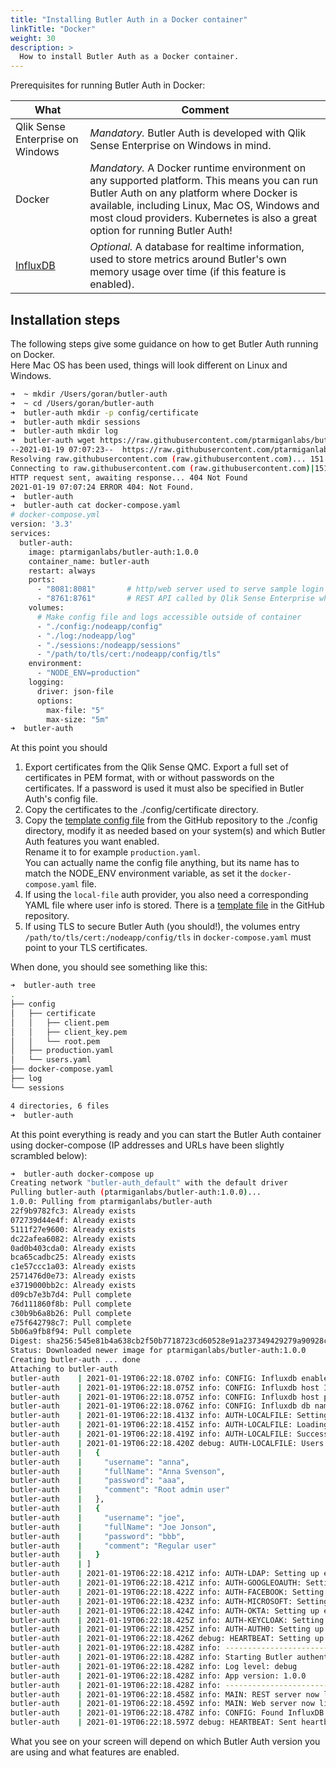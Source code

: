 ```yaml
---
title: "Installing Butler Auth in a Docker container"
linkTitle: "Docker"
weight: 30
description: >
  How to install Butler Auth as a Docker container.
---
```


Prerequisites for running Butler Auth in Docker:

| What | Comment |
| ---- | ------- |
| Qlik Sense Enterprise on Windows | *Mandatory.* Butler Auth is developed with Qlik Sense Enterprise on Windows in mind. |
| Docker | *Mandatory.* A Docker runtime environment on any supported platform. This means you can run Butler Auth on any platform where Docker is available, including Linux, Mac OS, Windows and most cloud providers. Kubernetes is also a great option for running Butler Auth! |
| [InfluxDB](https://www.influxdata.com/time-series-platform/) | *Optional.* A database for realtime information, used to store metrics around Butler's own memory usage over time (if this feature is enabled). |

## Installation steps

The following steps give some guidance on how to get Butler Auth running on Docker.  
Here Mac OS has been used, things will look different on Linux and Windows.
<!-- TODO: update Docker install instructions -->
```bash
➜  ~ mkdir /Users/goran/butler-auth
➜  ~ cd /Users/goran/butler-auth
➜  butler-auth mkdir -p config/certificate
➜  butler-auth mkdir sessions
➜  butler-auth mkdir log
➜  butler-auth wget https://raw.githubusercontent.com/ptarmiganlabs/butler-auth/master/src/docker-compose.yaml
--2021-01-19 07:07:23--  https://raw.githubusercontent.com/ptarmiganlabs/butler-auth/master/src/docker-compose.yaml
Resolving raw.githubusercontent.com (raw.githubusercontent.com)... 151.101.0.133, 151.101.192.133, 151.101.128.133, ...
Connecting to raw.githubusercontent.com (raw.githubusercontent.com)|151.101.0.133|:443... connected.
HTTP request sent, awaiting response... 404 Not Found
2021-01-19 07:07:24 ERROR 404: Not Found.
➜  butler-auth
➜  butler-auth cat docker-compose.yaml
# docker-compose.yml
version: '3.3'
services:
  butler-auth:
    image: ptarmiganlabs/butler-auth:1.0.0
    container_name: butler-auth
    restart: always
    ports:
      - "8081:8081"       # http/web server used to serve sample login forms included in Butler Auth
      - "8761:8761"       # REST API called by Qlik Sense Enterprise when users should be authenticated
    volumes:
      # Make config file and logs accessible outside of container
      - "./config:/nodeapp/config"
      - "./log:/nodeapp/log"
      - "./sessions:/nodeapp/sessions"
      - "/path/to/tls/cert:/nodeapp/config/tls"
    environment:
      - "NODE_ENV=production"
    logging:
      driver: json-file
      options:
        max-file: "5"
        max-size: "5m"
➜  butler-auth
```

At this point you should

1. Export certificates from the Qlik Sense QMC. Export a full set of certificates in PEM format, with or without passwords on the certificates. If a password is used it must also be specified in Butler Auth's config file.
2. Copy the certificates to the ./config/certificate directory.
3. Copy the [template config file](https://github.com/ptarmiganlabs/butler-auth/blob/master/src/config/production_template.yaml) from the GitHub repository to the ./config directory, modify it as needed based on your system(s) and which Butler Auth features you want enabled.  
Rename it to for example `production.yaml`.  
You can actually name the config file anything, but its name has to match the NODE_ENV environment variable, as set it the `docker-compose.yaml` file.
4. If using the `local-file` auth provider, you also need a corresponding YAML file where user info is stored. There is a [template file](https://github.com/ptarmiganlabs/butler-auth/blob/master/src/config/users.yaml) in the GitHub repository.
5. If using TLS to secure Butler Auth (you should!), the volumes entry `/path/to/tls/cert:/nodeapp/config/tls` in `docker-compose.yaml` must point to your TLS certificates.

When done, you should see something like this:

```bash
➜  butler-auth tree
.
├── config
│   ├── certificate
│   │   ├── client.pem
│   │   ├── client_key.pem
│   │   └── root.pem
│   ├── production.yaml
│   └── users.yaml
├── docker-compose.yaml
├── log
└── sessions

4 directories, 6 files
➜  butler-auth
```

At this point everything is ready and you can start the Butler Auth container using docker-compose (IP addresses and URLs have been slightly scrambled below):

```bash
➜  butler-auth docker-compose up
Creating network "butler-auth_default" with the default driver
Pulling butler-auth (ptarmiganlabs/butler-auth:1.0.0)...
1.0.0: Pulling from ptarmiganlabs/butler-auth
22f9b9782fc3: Already exists
072739d44e4f: Already exists
5111f27e9600: Already exists
dc22afea6082: Already exists
0ad0b403cda0: Already exists
bca65cadbc25: Already exists
c1e57ccc1a03: Already exists
2571476d0e73: Already exists
e3719000bb2c: Already exists
d09cb7e3b7d4: Pull complete
76d111860f8b: Pull complete
c30b9b6a8b26: Pull complete
e75f642798c7: Pull complete
5b06a9fb8f94: Pull complete
Digest: sha256:545e81b4a638cb2f50b7718723cd60528e91a237349429279a90928c95fa420f
Status: Downloaded newer image for ptarmiganlabs/butler-auth:1.0.0
Creating butler-auth ... done
Attaching to butler-auth
butler-auth    | 2021-01-19T06:22:18.070Z info: CONFIG: Influxdb enabled: true
butler-auth    | 2021-01-19T06:22:18.075Z info: CONFIG: Influxdb host IP: 1.2.3.4
butler-auth    | 2021-01-19T06:22:18.075Z info: CONFIG: Influxdb host port: 8086
butler-auth    | 2021-01-19T06:22:18.076Z info: CONFIG: Influxdb db name: butlerauth
butler-auth    | 2021-01-19T06:22:18.413Z info: AUTH-LOCALFILE: Setting up endpoints.
butler-auth    | 2021-01-19T06:22:18.415Z info: AUTH-LOCALFILE: Loading user list.
butler-auth    | 2021-01-19T06:22:18.419Z info: AUTH-LOCALFILE: Successfully loaded users from file.
butler-auth    | 2021-01-19T06:22:18.420Z debug: AUTH-LOCALFILE: Users loaded from file: [
butler-auth    |   {
butler-auth    |     "username": "anna",
butler-auth    |     "fullName": "Anna Svenson",
butler-auth    |     "password": "aaa",
butler-auth    |     "comment": "Root admin user"
butler-auth    |   },
butler-auth    |   {
butler-auth    |     "username": "joe",
butler-auth    |     "fullName": "Joe Jonson",
butler-auth    |     "password": "bbb",
butler-auth    |     "comment": "Regular user"
butler-auth    |   }
butler-auth    | ]
butler-auth    | 2021-01-19T06:22:18.421Z info: AUTH-LDAP: Setting up endpoints.
butler-auth    | 2021-01-19T06:22:18.421Z info: AUTH-GOOGLEOAUTH: Setting up endpoints.
butler-auth    | 2021-01-19T06:22:18.422Z info: AUTH-FACEBOOK: Setting up endpoints.
butler-auth    | 2021-01-19T06:22:18.423Z info: AUTH-MICROSOFT: Setting up endpoints.
butler-auth    | 2021-01-19T06:22:18.424Z info: AUTH-OKTA: Setting up endpoints.
butler-auth    | 2021-01-19T06:22:18.425Z info: AUTH-KEYCLOAK: Setting up endpoints.
butler-auth    | 2021-01-19T06:22:18.425Z info: AUTH-AUTH0: Setting up endpoints.
butler-auth    | 2021-01-19T06:22:18.426Z debug: HEARTBEAT: Setting up heartbeat to remote: http://healthcheck.mycompany.com/ping/12345678-1234-1234-1234-b10b81583522
butler-auth    | 2021-01-19T06:22:18.428Z info: --------------------------------------
butler-auth    | 2021-01-19T06:22:18.428Z info: Starting Butler authenticator
butler-auth    | 2021-01-19T06:22:18.428Z info: Log level: debug
butler-auth    | 2021-01-19T06:22:18.428Z info: App version: 1.0.0
butler-auth    | 2021-01-19T06:22:18.428Z info: --------------------------------------
butler-auth    | 2021-01-19T06:22:18.458Z info: MAIN: REST server now listening on butler-auth:8761
butler-auth    | 2021-01-19T06:22:18.459Z info: MAIN: Web server now listening on butler-auth:8081
butler-auth    | 2021-01-19T06:22:18.478Z info: CONFIG: Found InfluxDB database: butlerauth
butler-auth    | 2021-01-19T06:22:18.597Z debug: HEARTBEAT: Sent heartbeat to http://healthcheck.mycompany.com/ping/12345678-1234-1234-1234-b10b81583522

```

What you see on your screen will depend on which Butler Auth version you are using and what features are enabled.
